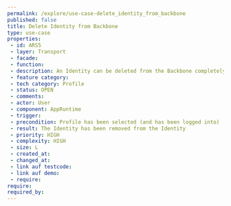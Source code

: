 ```yaml
---
permalink: /explore/use-case-delete_identity_from_backbone
published: false
title: Delete Identity from Backbone
type: use-case
properties:
 - id: ARS5
 - layer: Transport
 - facade: 
 - function: 
 - description: An Identity can be deleted from the Backbone completely.
 - feature category: 
 - tech category: Profile
 - status: OPEN
 - comments: 
 - actor: User
 - component: AppRuntime
 - trigger: 
 - precondition: Profile has been selected (and has been logged into)
 - result: The Identity has been removed from the Identity
 - priority: HIGH
 - complexity: HIGH
 - size: L
 - created_at: 
 - changed_at: 
 - link auf testcode: 
 - link auf demo: 
 - require: 
require:
required_by:
---
```

